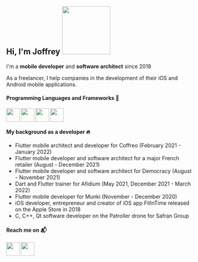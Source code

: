 
<!-- hello_wave_emoji  https://user-images.githubusercontent.com/36731875/161376752-a9486d38-0408-41cf-bbcd-0e3f87079fb4.png  -->
<!-- hello_emoji  https://user-images.githubusercontent.com/36731875/161376804-09fb0c8c-a000-48f0-ae12-7ea5f67e8bc8.png  -->

## Hi, I'm Joffrey <img  width="128" src="https://user-images.githubusercontent.com/36731875/161376721-ac06a22e-2ea6-44fc-9f1a-f172913075d0.png">

I'm a **mobile developer** and **software architect** since 2018

As a freelancer, I help companies in the development of their iOS and Android mobile applications.

#### Programming Languages and Frameworks 🚀

<img align="left" height="36px" src="https://user-images.githubusercontent.com/36731875/161376470-cc3eb888-1c04-4991-a9dc-0e0866644e02.svg"/>
<img align="left" height="36px" src="https://user-images.githubusercontent.com/36731875/161376398-f920bedd-beac-4d8f-a1aa-ee81e537c5a1.png"/>
<img align="left" height="36px" src="https://user-images.githubusercontent.com/36731875/161376698-30b9b3fa-8471-4771-91dd-76df255b43de.png"/>
<img align="left" height="36px" src="https://user-images.githubusercontent.com/36731875/161376620-1f3f9a2d-0865-48e3-b35c-fd45895e750e.png"/>

<br />
<br />

#### My background as a developer 🔥

<!-- - Flutter mobile developer for SNCF Connect (March 2022 - Current) -->
- Flutter mobile architect and developer for Coffreo (February 2021 - January 2022)
- Flutter mobile developer and software architect for a major French retailer (August - December 2021)
- Flutter mobile developer and software architect for Democracy (August - November 2021)
- Dart and Flutter trainer for Afidium (May 2021, December 2021 - March 2022)
- Flutter mobile developer for Munki (November - December 2020)
- iOS developer, entrepreneur and creator of iOS app FitInTime released on the Apple Store in 2018
- C, C++, Qt software developer on the Patroller drone for Safran Group 

#### Reach me on 📬

[<img align="left" height="36px" src="https://user-images.githubusercontent.com/36731875/161377324-18d7ab50-b386-49ff-9fe1-544813f55a14.png"/>][linkedin]

[linkedin]: https://www.linkedin.com/in/joffrey-fortin-488777129/?locale=en_US

[<img align="left" height="36px" src="https://user-images.githubusercontent.com/36731875/161377455-c63ecaa3-43b8-4406-ac76-a4576cc574db.png"/>][stackoverflow]

[stackoverflow]: https://stackoverflow.com/users/9498972/sxndrome
